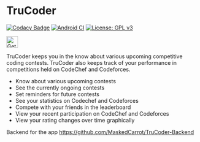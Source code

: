 # TruCoder
[![Codacy Badge](https://app.codacy.com/project/badge/Grade/0527203343d34ad89196a119176c4cd8)](https://www.codacy.com/gh/MaskedCarrot/TruCoder/dashboard?utm_source=github.com&amp;utm_medium=referral&amp;utm_content=MaskedCarrot/TruCoder&amp;utm_campaign=Badge_Grade)
[![Android CI](https://github.com/MaskedCarrot/TruCoder/actions/workflows/android.yml/badge.svg)](https://github.com/MaskedCarrot/TruCoder/actions/workflows/android.yml)
[![License: GPL v3](https://img.shields.io/badge/License-GPLv3-blue.svg)](https://www.gnu.org/licenses/gpl-3.0)


<a href="https://play.google.com/store/apps/details?id=com.carrot.trucoder2" target="_blank" align="left">
  <img src="https://play.google.com/intl/en/badges/images/badge_new.png" alt="Get it on Google Play" height="30" />
</a>



TruCoder keeps you in the know about various upcoming competitive coding contests. TruCoder also keeps track of your performance in competitions held on CodeChef and Codeforces.

-  Know about various upcoming contests
-  See the currently ongoing contests
-  Set reminders for future contests
-  See your statistics on Codechef and Codeforces
-  Compete with your friends in the leaderboard
-  View your recent participation on CodeChef and Codeforces
-  View your rating changes over time graphically

Backend for the app https://github.com/MaskedCarrot/TruCoder-Backend

